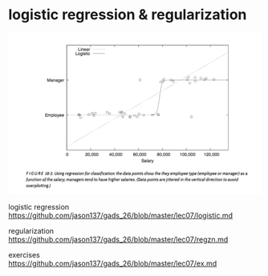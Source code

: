# logistic regression & regularization

<p align="center">
<img src="../images/logistic.png">

logistic regression  
https://github.com/jason137/gads_26/blob/master/lec07/logistic.md  

regularization  
https://github.com/jason137/gads_26/blob/master/lec07/regzn.md  

exercises  
https://github.com/jason137/gads_26/blob/master/lec07/ex.md
